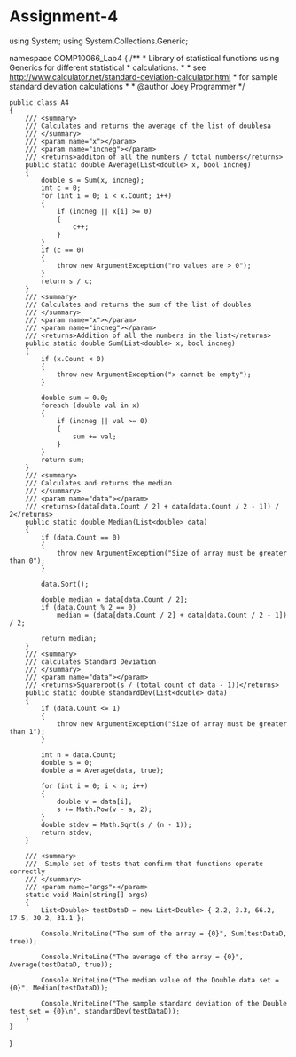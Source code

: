 # Assignment-4
using System;
using System.Collections.Generic;

namespace COMP10066_Lab4
{
    /**
     * Library of statistical functions using Generics for different statistical
     * calculations.
     * 
     * see http://www.calculator.net/standard-deviation-calculator.html
     * for sample standard deviation calculations
     *
     * @author Joey Programmer
     */

    public class A4
    {
        /// <summary>
        /// Calculates and returns the average of the list of doublesa
        /// </summary>
        /// <param name="x"></param>
        /// <param name="incneg"></param>
        /// <returns>additon of all the numbers / total numbers</returns>
        public static double Average(List<double> x, bool incneg)
        {
            double s = Sum(x, incneg);
            int c = 0;
            for (int i = 0; i < x.Count; i++)
            {
                if (incneg || x[i] >= 0)
                {
                    c++;
                }
            }
            if (c == 0)
            {
                throw new ArgumentException("no values are > 0");
            }
            return s / c;
        }
        /// <summary>
        /// Calculates and returns the sum of the list of doubles
        /// </summary>
        /// <param name="x"></param>
        /// <param name="incneg"></param>
        /// <returns>Addition of all the numbers in the list</returns>
        public static double Sum(List<double> x, bool incneg)
        {
            if (x.Count < 0)
            {
                throw new ArgumentException("x cannot be empty");
            }

            double sum = 0.0;
            foreach (double val in x)
            {
                if (incneg || val >= 0)
                {
                    sum += val;
                }
            }
            return sum;
        }
        /// <summary>
        /// Calculates and returns the median
        /// </summary>
        /// <param name="data"></param>
        /// <returns>(data[data.Count / 2] + data[data.Count / 2 - 1]) / 2</returns>
        public static double Median(List<double> data)
        {
            if (data.Count == 0)
            {
                throw new ArgumentException("Size of array must be greater than 0");
            }

            data.Sort();

            double median = data[data.Count / 2];
            if (data.Count % 2 == 0)
                median = (data[data.Count / 2] + data[data.Count / 2 - 1]) / 2;

            return median;
        }
        /// <summary>
        /// calculates Standard Deviation
        /// </summary>
        /// <param name="data"></param>
        /// <returns>Squareroot(s / (total count of data - 1))</returns>
        public static double standardDev(List<double> data)
        {
            if (data.Count <= 1)
            {
                throw new ArgumentException("Size of array must be greater than 1");
            }

            int n = data.Count;
            double s = 0;
            double a = Average(data, true);

            for (int i = 0; i < n; i++)
            {
                double v = data[i];
                s += Math.Pow(v - a, 2);
            }
            double stdev = Math.Sqrt(s / (n - 1));
            return stdev;
        }

        /// <summary>
        ///  Simple set of tests that confirm that functions operate correctly
        /// </summary>
        /// <param name="args"></param>
        static void Main(string[] args)
        {
            List<Double> testDataD = new List<Double> { 2.2, 3.3, 66.2, 17.5, 30.2, 31.1 };

            Console.WriteLine("The sum of the array = {0}", Sum(testDataD, true));

            Console.WriteLine("The average of the array = {0}", Average(testDataD, true));

            Console.WriteLine("The median value of the Double data set = {0}", Median(testDataD));

            Console.WriteLine("The sample standard deviation of the Double test set = {0}\n", standardDev(testDataD));
        }
    }
}
